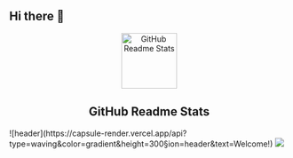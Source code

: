 ## Hi there 👋
<p align="center">
 <img width="100px" src="https://res.cloudinary.com/rararnd4/image/upload/v1594908242/logo_ccswme.svg" align="center" alt="GitHub Readme Stats" />
 <h2 align="center">GitHub Readme Stats</h2>
![header](https://capsule-render.vercel.app/api?type=waving&color=gradient&height=300&section=header&text=Welcome!)
<img src="https://img.shields.io/badge/Python-3776AB?style=flat-square&logo=Python&logoColor=white"/>
<!--
**rararnd4/rararnd4** is a ✨ _special_ ✨ repository because its `README.md` (this file) appears on your GitHub profile.

Here are some ideas to get you started:

- 🔭 I’m currently working on ...
- 🌱 I’m currently learning ...
- 👯 I’m looking to collaborate on ...
- 🤔 I’m looking for help with ...
- 💬 Ask me about ...
- 📫 How to reach me: ...
- 😄 Pronouns: ...
- ⚡ Fun fact: ...
-->
